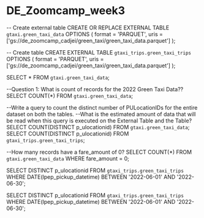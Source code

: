 # DE_Zoomcamp_week3


-- Create external table
CREATE OR REPLACE EXTERNAL TABLE `gtaxi.green_taxi_data`
OPTIONS (
  format = 'PARQUET',
  uris = ['gs://de_zoomcamp_cadjei/green_taxi/green_taxi_data.parquet']
);

-- Create table
CREATE EXTERNAL TABLE `gtaxi_trips.green_taxi_trips`
OPTIONS (
  format = 'PARQUET',
  uris = ['gs://de_zoomcamp_cadjei/green_taxi/green_taxi_data.parquet']
);


SELECT * FROM `gtaxi.green_taxi_data`;

--Question 1: What is count of records for the 2022 Green Taxi Data??
SELECT COUNT(*) FROM `gtaxi.green_taxi_data`;



--Write a query to count the distinct number of PULocationIDs for the entire dataset on both the tables.
--What is the estimated amount of data that will be read when this query is executed on the External Table and the Table?
SELECT COUNT(DISTINCT p_ulocationid) FROM `gtaxi.green_taxi_data`;
SELECT COUNT(DISTINCT p_ulocationid) FROM `gtaxi_trips.green_taxi_trips`;

--How many records have a fare_amount of 0?
SELECT COUNT(*) FROM `gtaxi.green_taxi_data` WHERE fare_amount = 0;


SELECT DISTINCT p_ulocationid
FROM `gtaxi_trips.green_taxi_trips`
WHERE DATE(lpep_pickup_datetime) BETWEEN '2022-06-01' AND '2022-06-30';


SELECT DISTINCT p_ulocationid
FROM `gtaxi_trips.green_taxi_trips`
WHERE DATE(lpep_pickup_datetime) BETWEEN '2022-06-01' AND '2022-06-30';
